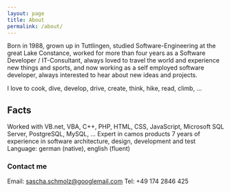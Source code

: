 ```yaml
---
layout: page
title: About
permalink: /about/
---
```


Born in 1988, grown up in Tuttlingen, studied Software-Engineering at the great Lake Constance, worked for more than four years as a Software Developer / IT-Consultant, always loved to travel the world and experience new things and sports, and now working as a self employed software developer, always interested to hear about new ideas and projects.

I love to cook, dive, develop, drive, create, think, hike, read, climb, ...

## Facts
Worked with VB.net, VBA, C++, PHP, HTML, CSS, JavaScript, Microsoft SQL Server, PostgreSQL, MySQL, ...
Expert in camos products
7 years of experience in software architecture, design, development and test
Language: german (native), english (fluent)

### Contact me
Email:  [sascha.schmolz@googlemail.com](mailto:sascha.schmolz@googlemail.com)
Tel:    +49 174 2846 425
